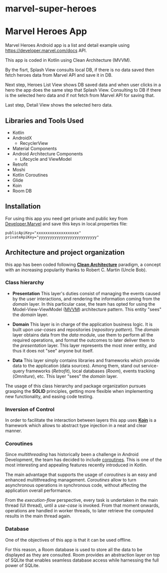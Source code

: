 # marvel-super-heroes

# Marvel Heroes App

Marvel Heroes Android app is a list and detail example using https://developer.marvel.com/docs API.

This app is coded in Kotlin using Clean Architecture (MVVM).

By the fisrt, Splash View consults local DB, if there is no data saved then fetch heroes data from Marvel API and save it in DB.

Next step, Heroes List View shows DB saved data and when user clicks in a hero the app does the same step that Splash View. Consulting to DB if there is the selected hero data and if not fetch from Marvel API for saving that.

Last step, Detail View shows the selected hero data.

## Libraries and Tools Used

- Kotlin
- AndroidX
    - RecyclerView
- Material Components
- Android Architecture Components
    - Lifecycle and ViewModel
- Retrofit
- Moshi
- Kotlin Coroutines
- Glide
- Koin
- Room DB

## Installation

For using this app you need get private and public key from [Developer.Marvel](https://developer.marvel.com/docs) and save this keys in local.properties file:

```android
publicApiKey="xxxxxxxxxxxxxxxxxxx"
privateApiKey="yyyyyyyyyyyyyyyyyyyyyyyyyy"
```

## Architecture and project organization
this app has been coded following [**Clean Architecture**](https://blog.cleancoder.com/uncle-bob/2012/08/13/the-clean-architecture.html) paradigm, a concept with an increasing popularity thanks to Robert C. Martin (Uncle Bob).


### Class hierarchy

* **Presentation**
This layer's duties consist of managing the events caused by the user interactions, and rendering the information coming from the _domain_ layer. In this particular case, the team has opted for using the Model-View-ViewModel ([MVVM](https://proandroiddev.com/mvvm-architecture-viewmodel-and-livedata-part-1-604f50cda1)) architecture pattern. This entity "sees" the _domain_ layer.

* **Domain**
This layer is in charge of the application business logic. It is built upon _use-cases_ and repositories (_repository pattern_). The _domain_ layer obtains data from the _data_ module, use them to perform all the required operations, and format the outcomes to later deliver them to the _presentation_ layer. This layer represents the most inner entity, and thus it does not "see" anyone but itself.

* **Data**
This layer simply contains libraries and frameworks which provide data to the application (data sources). Among them, stand out service-query frameworks (_Retrofit_), local databases (_Room_), events tracking (_Omniture_), etc. This layer "sees" the _domain_ layer.

The usage of this class hierarchy and package organization pursues grasping the **SOLID** principles, getting more flexible when implementing new functionality, and easing code testing.
 
### Inversion of Control
In order to facilitate the interaction between layers this app uses **[Koin](https://www.raywenderlich.com/9457-dependency-injection-with-koin)** is a framework which allows to abstract type injection in a neat and clear manner. 

### Coroutines
Since _multithreading_ has historically been a challenge in Android Development, the team has decided to include [coroutines](https://codelabs.developers.google.com/codelabs/kotlin-coroutines/#0). This is one of the most interesting and appealing features recently introduced in Kotlin.

The main advantage that supports the usage of _coroutines_ is an easy and enhanced multithreading management. _Coroutines_  allow to turn asynchronous operations in synchronous code, without affecting the application overall performance.

From the _execution-flow_ perspective, every task is undertaken in the main thread (UI thread), until a _use-case_ is invoked. From that moment onwards, operations are handled in worker threads, to later retrieve the computed results in the main thread again.

### Database
One of the objectives of this app is that it can be used offline.

For this reason, a Room database is used to store all the data to be displayed as they are consulted. Room provides an abstraction layer on top of SQLite that enables seamless database access while harnessing the full power of SQLite.


